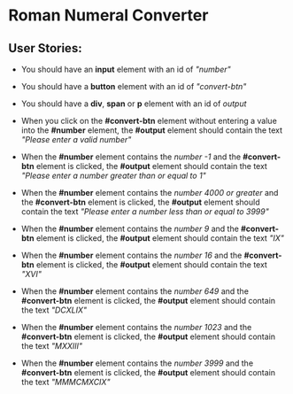 # Roman Numeral Converter

## User Stories:

- You should have an __input__ element with an id of *"number"*

- You should have a __button__ element with an id of *"convert-btn"*

- You should have a __div__, __span__ or __p__ element with an id of *output*

- When you click on the __#convert-btn__ element without entering a value into the __#number__ element, the __#output__ element should contain the text *"Please enter a valid number"*

- When the __#number__ element contains the *number -1* and the __#convert-btn__ element is clicked, the __#output__ element should contain the text *"Please enter a number greater than or equal to 1"*

- When the **#number** element contains the *number 4000 or greater* and the __#convert-btn__ element is clicked, the __#output__ element should contain the text *"Please enter a number less than or equal to 3999"*

- When the __#number__ element contains the *number 9* and the __#convert-btn__ element is clicked, the __#output__ element should contain the text *"IX"*

- When the __#number__ element contains the _number 16_ and the __#convert-btn__ element is clicked, the __#output__ element should contain the text _"XVI"_

- When the __#number__ element contains the _number 649_ and the __#convert-btn__ element is clicked, the __#output__ element should contain the text _"DCXLIX"_

- When the __#number__ element contains the _number 1023_ and the __#convert-btn__ element is clicked, the __#output__ element should contain the text _"MXXIII"_

- When the __#number__ element contains the _number 3999_ and the __#convert-btn__ element is clicked, the __#output__ element should contain the text _"MMMCMXCIX"_
